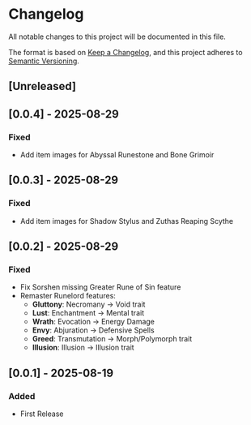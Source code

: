 # Changelog
All notable changes to this project will be documented in this file.

The format is based on [Keep a Changelog](https://keepachangelog.com/en/1.0.0/),
and this project adheres to [Semantic Versioning](https://semver.org/spec/v2.0.0.html).

## [Unreleased]

## [0.0.4] - 2025-08-29

### Fixed

* Add item images for Abyssal Runestone and Bone Grimoir

## [0.0.3] - 2025-08-29

### Fixed

* Add item images for Shadow Stylus and Zuthas Reaping Scythe

## [0.0.2] - 2025-08-29

### Fixed

* Fix Sorshen missing Greater Rune of Sin feature
* Remaster Runelord features:
  * **Gluttony**: Necromany -> Void trait
  * **Lust**: Enchantment -> Mental trait
  * **Wrath**: Evocation -> Energy Damage
  * **Envy**: Abjuration -> Defensive Spells
  * **Greed**: Transmutation -> Morph/Polymorph trait
  * **Illusion**: Illusion -> Illusion trait


## [0.0.1] - 2025-08-19

### Added

* First Release
